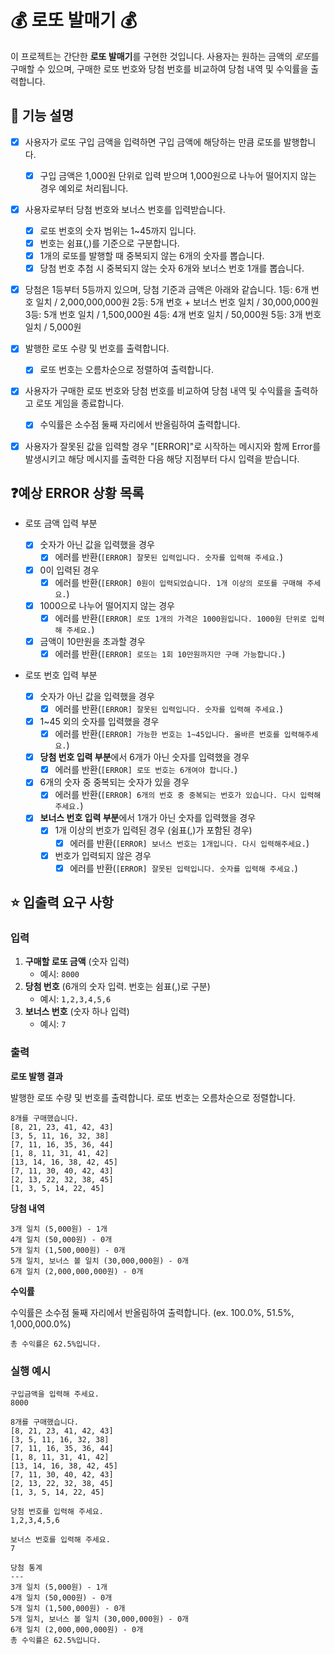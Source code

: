 # 💰 로또 발매기 💰

이 프로젝트는 간단한 **로또 발매기**를 구현한 것입니다. 사용자는 원하는 금액의 *로또*를 구매할 수 있으며, 구매한 로또 번호와 당첨 번호를 비교하여 당첨 내역 및 수익률을 출력합니다.

## 🎯 기능 설명

- [x] 사용자가 로또 구입 금액을 입력하면 구입 금액에 해당하는 만큼 로또를 발행합니다.
  - [x] 구입 금액은 1,000원 단위로 입력 받으며 1,000원으로 나누어 떨어지지 않는 경우 예외로 처리됩니다.
- [x] 사용자로부터 당첨 번호와 보너스 번호를 입력받습니다.
  - [x] 로또 번호의 숫자 범위는 1~45까지 입니다.
  - [x] 번호는 쉼표(,)를 기준으로 구분합니다.
  - [x] 1개의 로또를 발행할 때 중복되지 않는 6개의 숫자를 뽑습니다.
  - [x] 당첨 번호 추첨 시 중복되지 않는 숫자 6개와 보너스 번호 1개를 뽑습니다.
- [x] 당첨은 1등부터 5등까지 있으며, 당첨 기준과 금액은 아래와 같습니다.
    1등: 6개 번호 일치 / 2,000,000,000원
    2등: 5개 번호 + 보너스 번호 일치 / 30,000,000원
    3등: 5개 번호 일치 / 1,500,000원
    4등: 4개 번호 일치 / 50,000원
    5등: 3개 번호 일치 / 5,000원
- [x] 발행한 로또 수량 및 번호를 출력합니다.
  -[x] 로또 번호는 오름차순으로 정렬하여 출력합니다.
- [x] 사용자가 구매한 로또 번호와 당첨 번호를 비교하여 당첨 내역 및 수익률을 출력하고 로또 게임을 종료합니다.
  -[x] 수익률은 소수점 둘째 자리에서 반올림하여 출력합니다.
- [x] 사용자가 잘못된 값을 입력할 경우 "[ERROR]"로 시작하는 메시지와 함께 Error를 발생시키고 해당 메시지를 출력한 다음 해당 지점부터 다시 입력을 받습니다.



## ❓예상 ERROR 상황 목록

- 로또 금액 입력 부분

  - [x] 숫자가 아닌 값을 입력했을 경우
    - [x] 에러를 반환(`[ERROR] 잘못된 입력입니다. 숫자를 입력해 주세요.`)
  - [x] 0이 입력된 경우
    - [x] 에러를 반환(`[ERROR] 0원이 입력되었습니다. 1개 이상의 로또를 구매해 주세요.`)
  - [x] 1000으로 나누어 떨어지지 않는 경우
    - [x] 에러를 반환(`[ERROR] 로또 1개의 가격은 1000원입니다. 1000원 단위로 입력해 주세요.`)
  - [x] 금액이 10만원을 초과할 경우
    - [x] 에러를 반환(`[ERROR] 로또는 1회 10만원까지만 구매 가능합니다.`)

- 로또 번호 입력 부분

  - [x] 숫자가 아닌 값을 입력했을 경우
    - [x] 에러를 반환(`[ERROR] 잘못된 입력입니다. 숫자를 입력해 주세요.`)
  - [x] 1~45 외의 숫자를 입력했을 경우
    - [x] 에러를 반환(`[ERROR] 가능한 번호는 1~45입니다. 올바른 번호를 입력해주세요.`)
  - [x] **당첨 번호 입력 부분**에서 6개가 아닌 숫자를 입력했을 경우
    - [x] 에러를 반환(`[ERROR] 로또 번호는 6개여야 합니다.`)
  - [x] 6개의 숫자 중 중복되는 숫자가 있을 경우
    - [x] 에러를 반환(`[ERROR] 6개의 번호 중 중복되는 번호가 있습니다. 다시 입력해주세요.`)
  - [x] **보너스 번호 입력 부분**에서 1개가 아닌 숫자를 입력했을 경우
    - [x] 1개 이상의 번호가 입력된 경우 (쉼표(,)가 포함된 경우)
      - [x] 에러를 반환(`[ERROR] 보너스 번호는 1개입니다. 다시 입력해주세요.`)
    - [x] 번호가 입력되지 않은 경우 
      - [x] 에러를 반환(`[ERROR] 잘못된 입력입니다. 숫자를 입력해 주세요.`)

## ⭐ 입출력 요구 사항

### 입력

1. **구매할 로또 금액** (숫자 입력)
   - 예시: `8000`
2. **당첨 번호** (6개의 숫자 입력. 번호는 쉼표(,)로 구분)
   - 예시: `1,2,3,4,5,6`
3. **보너스 번호** (숫자 하나 입력)
   - 예시: `7`

### 출력

**로또 발행 결과**

발행한 로또 수량 및 번호를 출력합니다. 로또 번호는 오름차순으로 정렬합니다.

```
8개를 구매했습니다.
[8, 21, 23, 41, 42, 43] 
[3, 5, 11, 16, 32, 38] 
[7, 11, 16, 35, 36, 44] 
[1, 8, 11, 31, 41, 42] 
[13, 14, 16, 38, 42, 45] 
[7, 11, 30, 40, 42, 43] 
[2, 13, 22, 32, 38, 45] 
[1, 3, 5, 14, 22, 45]
```

**당첨 내역**

```
3개 일치 (5,000원) - 1개
4개 일치 (50,000원) - 0개
5개 일치 (1,500,000원) - 0개
5개 일치, 보너스 볼 일치 (30,000,000원) - 0개
6개 일치 (2,000,000,000원) - 0개
```
  
**수익률**

수익률은 소수점 둘째 자리에서 반올림하여 출력합니다. (ex. 100.0%, 51.5%, 1,000,000.0%)
```
총 수익률은 62.5%입니다.
```

### 실행 예시

```
구입금액을 입력해 주세요.
8000

8개를 구매했습니다.
[8, 21, 23, 41, 42, 43] 
[3, 5, 11, 16, 32, 38] 
[7, 11, 16, 35, 36, 44] 
[1, 8, 11, 31, 41, 42] 
[13, 14, 16, 38, 42, 45] 
[7, 11, 30, 40, 42, 43] 
[2, 13, 22, 32, 38, 45] 
[1, 3, 5, 14, 22, 45]

당첨 번호를 입력해 주세요.
1,2,3,4,5,6

보너스 번호를 입력해 주세요.
7

당첨 통계
---
3개 일치 (5,000원) - 1개
4개 일치 (50,000원) - 0개
5개 일치 (1,500,000원) - 0개
5개 일치, 보너스 볼 일치 (30,000,000원) - 0개
6개 일치 (2,000,000,000원) - 0개
총 수익률은 62.5%입니다.
```